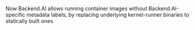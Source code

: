 Now Backend.AI allows running container images without Backend.AI-specific metadata labels, by replacing underlying kernel-runner binaries to statically built ones
